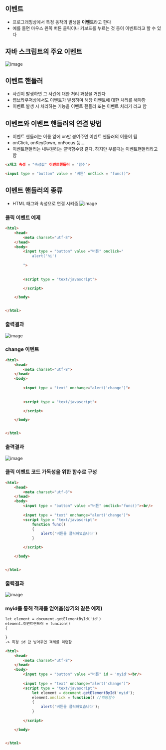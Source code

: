 ## 이벤트
- 프로그래밍상에서 특정 동작의 발생을 **이벤트**라고 한다
- 예를 들면 마우스 왼쪽 버튼 클릭이나 키보드를 누르는 것 등이 이벤트라고 할 수 있다

## 자바 스크립트의 주요 이벤트
![image](https://user-images.githubusercontent.com/82345970/164576329-c64fa6a3-3df7-459b-82fc-ee2163e30e75.png)

## 이벤트 핸들러
- 사건이 발생하면 그 사건에 대한 처리 과정을 거친다
- 웹브라우저상에서도 이벤트가 발생하며 해당 이벤트에 대한 처리를 해야함
- 이벤트 발생 시 처리하는  기능을 이벤트 핸들러 또는 이벤트 처리기 라고 함

## 이벤트와 이벤트 핸들러의 연결 방법
- 이벤트 핸들러는 이름 앞에 on만 붙여주면 이벤트 핸들러의 이름이 됨
- onClick, onKeyDown, onFocus 등....
- 이벤트핸들러는 내부원리는 콜백함수랑 같다. 하지만 부를때는 이벤트핸들러라고 함 
```html
<x태그 속성 = "속성값" 이벤트핸들러 = "함수">
```

```html
<input type = "button" value = "버튼" onClick = "func()">
```

## 이벤트 핸들러의 종류
- HTML 태그와 속성으로 연결 시켜줌
![image](https://user-images.githubusercontent.com/82345970/164577262-7c925541-1797-4239-bebd-d5afe71ca268.png)

### 클릭 이벤트 예제
```html
<html>
    <head>
        <meta charset="utf-8">
    </head>
    <body>
        <input type = "button" value ="버튼" onclick="
            alert('hi')
        
        "> 
        
             
        <script type = "text/javascript">      

        </script>

    </body>


</html>
```

### 출력결과
![image](https://user-images.githubusercontent.com/82345970/164582432-857b5ce6-1d2d-460d-97b6-e9f5b0765baf.png)

### change 이벤트
```html
<html>
    <head>
        <meta charset="utf-8">
    </head>
    <body>
        
        <input type = "text" onchange="alert('change')">
        
             
        <script type = "text/javascript">      

        </script>

    </body>


</html>
```

### 출력결과
![image](https://user-images.githubusercontent.com/82345970/164582693-ef4a131e-4e52-46c5-917d-ab1f7a21ee30.png)

### 클릭 이벤트 코드 가독성을 위한 함수로 구성
```html
<html>
    <head>
        <meta charset="utf-8">
    </head>
    <body>
        <input type = "button" value ="버튼" onclick="func()"><br/> 
       
        <input type = "text" onchange="alert('change')">                  
        <script type = "text/javascript">
            function func()
            {
                alert('버튼을 클릭하였습니다')
            }      

        </script>

    </body>


</html>
```

### 출력결과
![image](https://user-images.githubusercontent.com/82345970/164583127-e859f862-e26c-428c-8b49-11d5bfbf2dae.png)


### myid를 통해 객체를 얻어옴(상기와 같은 예제)

```html
let element = document.getElementById('id')
element.이벤트핸드러 = funcion()
{

}
-> 특정 id 값 넣어주면 객체를 리턴함
```

```html
<html>
    <head>
        <meta charset="utf-8">
    </head>
    <body>
        <input type = "button" value ="버튼" id = 'myid'><br/> 
       
        <input type = "text" onchange="alert('change')">                  
        <script type = "text/javascript">
            let element = document.getElementById('myid');
            element.onclick = function() //익명함수
            {
                alert('버튼을 클릭하였습니다');
            }
             
        </script>

    </body>


</html>
```






























